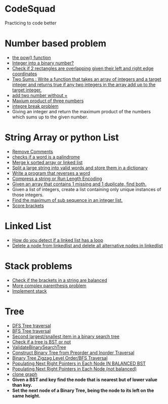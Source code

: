 # CodeSquad
Practicing to code better

# Number based problem
- [the pow() function](/Python/pow(x_n).ipynb)
- [Integer into a binary number?](/Python/inttobin.ipynb)
- [Check if 2 rectangles are overlapping given their left and right edge coordinates](/Python/rectoverlap.ipynb  )
- [Two Sums : Write a function that takes an array of integers and a target integer and returns true if any two integers in the array add up to the target integer.](/Python/TwoSum.ipynb)  
- [add two number without +](/Python/SumofTwoIntegers.ipynb) 
- [Maxium product of three numbers](/Python/MaximumProductofThreeNumbers.ipynb) 
- [integre break problem](/Python/intbreak.ipynb) 
- Giving an integer and return the maximum product of the numbers which sums up to the given number.


# String Array or python List
- [Remove Comments](/Python/remove%20comments.ipynb)
- [checks if a word is a palindrome](/Python/Simple%20Palindrome.ipynb)
- [Merge k sorted array or linked list](/Python/merge.ipynb)
- [Split a large string into valid words and store them in a dictionary](/Python/WordBreak.ipynb)
- [Write a program that reverses a word](/Python/ReverseSTR.ipynb)
- [Compress a string or Run Length Encoding](/Python/Compressstr.ipynb)
- [Given an array that contains 1 missing and 1 duplicate, find both.](/Python/inttobin.ipynb)  
- Given a list of integers, create a list containing only unique instances of those integers.  
- [Find the maximum of sub sequence in an integer list.](/Python/LIS.ipynb) 
- [Score  brackets](/Python/scoreofparentheses.ipynb)

# Linked List
- [How do you detect if a linked list has a loop](/Python/cyclelinkedlist.ipynb) 
- [Delete a node from linkedlist and delete all alternative nodes in linkedlist](/Python/DelNode.ipynb) 

# Stack problems
- [Check if the brackets in a string are balanced](/Python/validpar.ipynb)
- [More complex parenthesis problem](/Python/Validparstr.ipynb)
- [Implement stack](/Python/Stack.ipynb) 

# Tree
- [DFS Tree traversal](/Python/BinaryTreeTraversalDFS.ipynb)
- [BFS Tree traversal](/Python/BinaryTreeTraversalBFS.ipynb)
- [Second largest/snallest item in a binary search tree](/Python/secLargeMinBST.ipynb) 
- [Check if a tree is BST or not](/Python/BST.ipynb  )  
 - [ValidateBinarySearchTree](/Python/ValidateBinarySearchTree.ipynb)
- [Construct Binary Tree from Preorder and Inorder Traversal](/Python/ConBSTfromPreinorderlist.ipynb)
- [Binary Tree Zigzag Level Order/BFS Traversal](/Python/zigzagBSF.ipynb) 
- [Populating Next Right Pointers in Each Node IN BALANCED BST](/Python/pointpointertorightinbstBal.ipynb) 
- [Populating Next Right Pointers in Each Node (not balanced)](/Python/pointpointertorightinbstBal.ipynb) 
- [clone graph](/Python/clonegraph.ipynb) 
- **Given a BST and key find the node that is nearest but of lower value than key.** 
- **Set the next node of a Binary Tree, being the node to its left on the same height.**  


 


